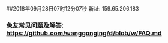##2018年09月28日07时12分07秒 新址: 159.65.206.183
### 兔友常见问题及解答: https://github.com/wanggonging/d/blob/w/FAQ.md
